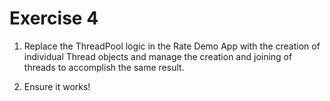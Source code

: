 # Exercise 4

1. Replace the ThreadPool logic in the Rate Demo App with the creation of individual Thread objects and manage the creation and joining of threads to accomplish the same result.

2. Ensure it works!